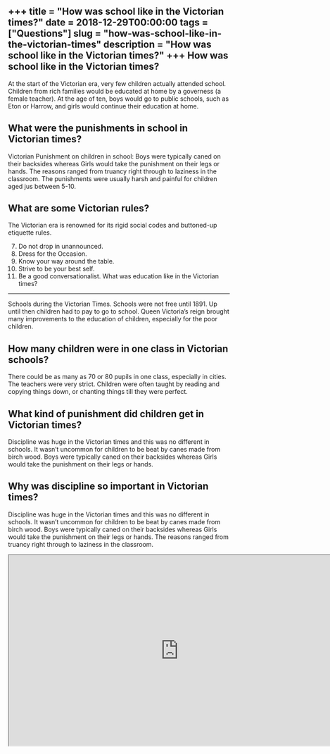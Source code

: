 +++
title = "How was school like in the Victorian times?"
date = 2018-12-29T00:00:00
tags = ["Questions"]
slug = "how-was-school-like-in-the-victorian-times"
description = "How was school like in the Victorian times?"
+++
How was school like in the Victorian times?
-------------------------------------------

At the start of the Victorian era, very few children actually attended school. Children from rich families would be educated at home by a governess (a female teacher). At the age of ten, boys would go to public schools, such as Eton or Harrow, and girls would continue their education at home.

What were the punishments in school in Victorian times?
-------------------------------------------------------

Victorian Punishment on children in school: Boys were typically caned on their backsides whereas Girls would take the punishment on their legs or hands. The reasons ranged from truancy right through to laziness in the classroom. The punishments were usually harsh and painful for children aged jus between 5-10.

What are some Victorian rules?
------------------------------

The Victorian era is renowned for its rigid social codes and buttoned-up etiquette rules.

7. Do not drop in unannounced.
8. Dress for the Occasion.
9. Know your way around the table.
10. Strive to be your best self.
11. Be a good conversationalist.
What was education like in the Victorian times?
-----------------------------------------------

Schools during the Victorian Times. Schools were not free until 1891. Up until then children had to pay to go to school. Queen Victoria’s reign brought many improvements to the education of children, especially for the poor children.

How many children were in one class in Victorian schools?
---------------------------------------------------------

There could be as many as 70 or 80 pupils in one class, especially in cities. The teachers were very strict. Children were often taught by reading and copying things down, or chanting things till they were perfect.

What kind of punishment did children get in Victorian times?
------------------------------------------------------------

Discipline was huge in the Victorian times and this was no different in schools. It wasn’t uncommon for children to be beat by canes made from birch wood. Boys were typically caned on their backsides whereas Girls would take the punishment on their legs or hands.

Why was discipline so important in Victorian times?
---------------------------------------------------

 Discipline was huge in the Victorian times and this was no different in schools. It wasn’t uncommon for children to be beat by canes made from birch wood. Boys were typically caned on their backsides whereas Girls would take the punishment on their legs or hands. The reasons ranged from truancy right through to laziness in the classroom.

<iframe allow="accelerometer; autoplay; clipboard-write; encrypted-media; gyroscope; picture-in-picture" allowfullscreen="" class="__youtube_prefs__  epyt-is-override  no-lazyload" data-no-lazy="1" data-origheight="433" data-origwidth="770" data-skipgform_ajax_framebjll="" height="433" id="_ytid_24974" loading="lazy" src="https://www.youtube.com/embed/FOmrCi-mh_k?enablejsapi=1&autoplay=0&cc_load_policy=0&cc_lang_pref=&iv_load_policy=1&loop=0&modestbranding=0&rel=1&fs=1&playsinline=0&autohide=2&theme=dark&color=red&controls=1&" title="YouTube player" width="770"></iframe>